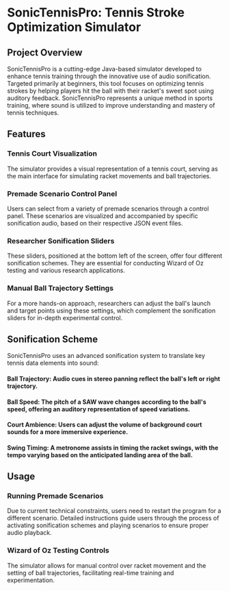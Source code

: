 # SonicTennisPro: Tennis Stroke Optimization Simulator

## Project Overview
SonicTennisPro is a cutting-edge Java-based simulator developed to enhance tennis training through the innovative use of audio sonification. Targeted primarily at beginners, this tool focuses on optimizing tennis strokes by helping players hit the ball with their racket's sweet spot using auditory feedback. SonicTennisPro represents a unique method in sports training, where sound is utilized to improve understanding and mastery of tennis techniques.

## Features

### Tennis Court Visualization
The simulator provides a visual representation of a tennis court, serving as the main interface for simulating racket movements and ball trajectories.

### Premade Scenario Control Panel
Users can select from a variety of premade scenarios through a control panel. These scenarios are visualized and accompanied by specific sonification audio, based on their respective JSON event files.

### Researcher Sonification Sliders
These sliders, positioned at the bottom left of the screen, offer four different sonification schemes. They are essential for conducting Wizard of Oz testing and various research applications.

### Manual Ball Trajectory Settings
For a more hands-on approach, researchers can adjust the ball's launch and target points using these settings, which complement the sonification sliders for in-depth experimental control.

## Sonification Scheme
SonicTennisPro uses an advanced sonification system to translate key tennis data elements into sound:

#### Ball Trajectory: Audio cues in stereo panning reflect the ball's left or right trajectory.
#### Ball Speed: The pitch of a SAW wave changes according to the ball's speed, offering an auditory representation of speed variations.
#### Court Ambience: Users can adjust the volume of background court sounds for a more immersive experience.
#### Swing Timing: A metronome assists in timing the racket swings, with the tempo varying based on the anticipated landing area of the ball.

## Usage
### Running Premade Scenarios
Due to current technical constraints, users need to restart the program for a different scenario.
Detailed instructions guide users through the process of activating sonification schemes and playing scenarios to ensure proper audio playback.

### Wizard of Oz Testing Controls
The simulator allows for manual control over racket movement and the setting of ball trajectories, facilitating real-time training and experimentation.
